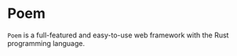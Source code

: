 # Poem

`Poem` is a full-featured and easy-to-use web framework with the Rust programming language.

